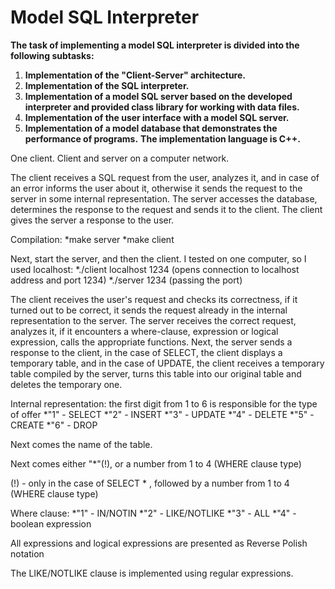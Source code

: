 Model SQL Interpreter
============
**The task of implementing a model SQL interpreter is divided into the following subtasks:**
1. **Implementation of the "Client-Server" architecture.**
2. **Implementation of the SQL interpreter.**
3. **Implementation of a model SQL server based on the developed interpreter and provided class library for working with data files.**
4. **Implementation of the user interface with a model SQL server.**
5. **Implementation of a model database that demonstrates the performance of programs.**
**The implementation language is C++.**


One client. Client and server on a computer network.

The client receives a SQL request from the user, analyzes it, and in case of an error informs the user about it, otherwise it sends the request to the server in some internal representation. The server accesses the database, determines the response to the request and sends it to the client. The client gives the server a response to the user.


Compilation:
*make server
*make client


Next, start the server, and then the client. I tested on one computer, so I used localhost:
*./client localhost 1234 (opens connection to localhost address and port 1234)
*./server 1234 (passing the port)

The client receives the user's request and checks its correctness, if it turned out to be correct, it sends the request already in the internal representation to the server.
The server receives the correct request, analyzes it, if it encounters a where-clause, expression or logical expression, calls the appropriate functions. Next, the server sends a response to the client, in the case of SELECT, the client displays a temporary table, and in the case of UPDATE, the client receives a temporary table compiled by the server, turns this table into our original table and deletes the temporary one.


Internal representation:
the first digit from 1 to 6 is responsible for the type of offer
*"1" - SELECT
*"2" - INSERT
*"3" - UPDATE
*"4" - DELETE
*"5" - CREATE
*"6" - DROP

Next comes the name of the table.

Next comes either "*"(!), or a number from 1 to 4 (WHERE clause type)

(!) - only in the case of SELECT * , followed by a number from 1 to 4 (WHERE clause type)


Where clause:
*"1" - IN/NOTIN
*"2" - LIKE/NOTLIKE
*"3" - ALL
*"4" - boolean expression


All expressions and logical expressions are presented as Reverse Polish notation

The LIKE/NOTLIKE clause is implemented using regular expressions.
